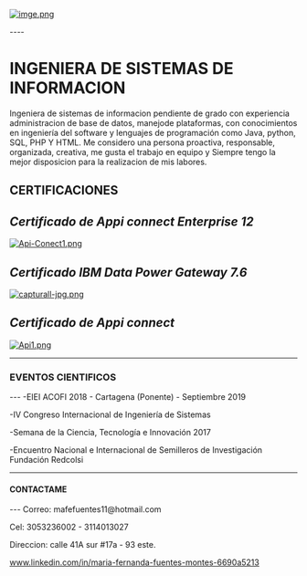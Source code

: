
[![imge.png](https://i.postimg.cc/y8QMgq60/imge.png)](https://postimg.cc/0zSWFBwN)

<title>MARIA FERNANDA FUENTES MONTES</title>
----
<h1>INGENIERA DE SISTEMAS DE INFORMACION</h1>

<p> Ingeniera de sistemas de informacion pendiente de grado con experiencia administracion de base de datos, manejode plataformas, con conocimientos en ingeniería del software y lenguajes de programación como Java, python, SQL, PHP Y HTML. Me considero una persona proactiva, responsable, organizada, creativa, me gusta el trabajo en equipo y Siempre tengo la mejor disposicion para la realizacion de mis labores.</p> 

<h2>CERTIFICACIONES</h2>

***Certificado de Appi connect Enterprise 12***
----
[![Api-Conect1.png](https://i.postimg.cc/nr6wnZn1/Api-Conect1.png)](https://postimg.cc/2L7xxsbq)

***Certificado IBM Data Power Gateway 7.6***
----
[![capturall-jpg.png](https://i.postimg.cc/x1NKVHZM/capturall-jpg.png)](https://postimg.cc/RW93c34Z)

***Certificado de Appi connect***
---
[![Api1.png](https://i.postimg.cc/wM0LkQGR/Api1.png)](https://postimg.cc/sGGMj7y3)

---
<h3>EVENTOS CIENTIFICOS</h3>
---
-EIEI ACOFI 2018 - Cartagena (Ponente) - Septiembre 2019

-IV Congreso Internacional de Ingeniería de Sistemas

-Semana de la Ciencia, Tecnología e Innovación 2017

-Encuentro Nacional e Internacional de Semilleros de Investigación Fundación Redcolsi

---
<h4>CONTACTAME</h4>
---
Correo: mafefuentes11@hotmail.com

Cel: 3053236002 - 3114013027 

Direccion: calle 41A sur  #17a - 93 este.

www.linkedin.com/in/maria-fernanda-fuentes-montes-6690a5213
